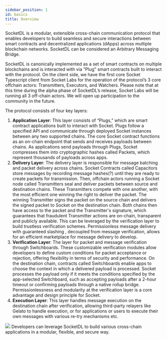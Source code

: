 ```yaml
---
sidebar_position: 1
id: basics
title: Overview
---
```


SocketDL is a modular, extensible cross-chain communication protocol that enables developers to build seamless and secure interactions between smart contracts and decentralized applications (dApps) across multiple blockchain networks. SocketDL can be considered an Arbitrary Messaging Bridge. 

SocketDL is canonically implemented as a set of smart contracts on multiple blockchains and is interacted with via ”Plug” smart contracts built to interact with the protocol. On the client side, we have the first core Socket Typescript client from Socket Labs for the operation of the protocol’s 3 core offchain actors: Transmitters, Executors, and Watchers. Please note that at this time during the alpha phase of SocketDL’s release, Socket Labs will be running all 3 off-chain actors. We will open up participation to the community in the future.

The protocol consists of four key layers:
1. **Application Layer**: This layer consists of “Plugs,” which are smart contract applications built to interact with Socket. Plugs follow a specified API and communicate through deployed Socket instances between any two supported chains. The core Socket contract functions as an on-chain endpoint that sends and receives payloads between chains. As applications send payloads through Plugs, Socket compresses them into cryptographic hashes called Packets, which represent thousands of payloads across apps.
2. **Delivery Layer**: The delivery layer is responsible for message batching and packet delivery across chains. Socket Contracts called Capacitors store messages by recording message hashes(?) until they are ready to create packets for transmission. Then, offchain actors running a Socket node called Transmitters seal and deliver packets between source and destination chains. These Transmitters compete with one another, with the most efficient one winning the right to deliver the packet. The winning Transmitter signs the packet on the source chain and delivers the signed packet to Socket on the destination chain. Both chains then have access to the packet and the Transmitter's signature, which guarantees that fraudulent Transmitter actions are on-chain, transparent and publicly available. This can be leveraged by the verification layer to build trustless verification schemes. Permissionless message delivery with guaranteed slashing , decoupled from message verification, allows for an efficient marketplace for message delivery to develop. 
3. **Verification Layer**: The layer for packet and message verification through Switchboards. These customizable verification modules allow developers to define custom conditions for packet acceptance or rejection, offering flexibility in terms of security and performance. On the destination chain, contracts called Switchboards enable apps to choose the context in which a delivered payload is processed. Socket processes the payload only if it meets the conditions specified by the app-selected Switchboard, such as accepting payloads after a 2-hour timeout or confirming payloads through a native rollup bridge. Permissionlessness and modularity at the verification layer is a core advantage and design principle for Socket. 
4. **Execution Layer**: This layer handles message execution on the destination chain after verification, allowing third-party relayers like Gelato to handle execution, or for applications or users to execute their own messages with various re-try mechanisms etc.


<img src="/img/dl-layers.png"/>
Developers can leverage SocketDL to build various cross-chain applications in a modular, flexible, and secure way.
